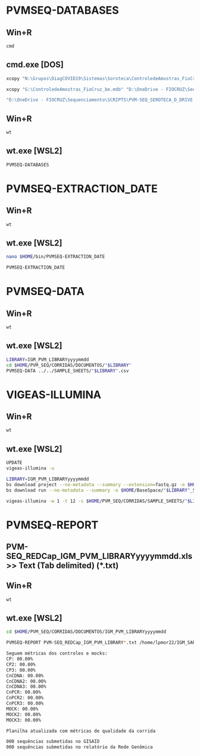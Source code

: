 # PVMSEQ-DATABASES

## Win+R
```sh
cmd
```

## cmd.exe [DOS]
```sh
xcopy "N:\Grupos\DiagCOVID19\Sistemas\Soroteca\ControledeAmostras_FioCruz_be.mdb" "G:\" /y
```

```sh
xcopy "G:\ControledeAmostras_FioCruz_be.mdb" "D:\OneDrive - FIOCRUZ\Sequenciamento\BANCO_DE_DADOS\SOROTECA" /y
```

```sh
"D:\OneDrive - FIOCRUZ\Sequenciamento\SCRIPTS\PVM-SEQ_SEROTECA_D_DRIVE.pgm7"
```

## Win+R
```sh
wt
```

## wt.exe [WSL2]
```sh
PVMSEQ-DATABASES
```

# PVMSEQ-EXTRACTION_DATE

## Win+R
```sh
wt
```

## wt.exe [WSL2]
```sh
nano $HOME/bin/PVMSEQ-EXTRACTION_DATE
```

```sh
PVMSEQ-EXTRACTION_DATE
```

# PVMSEQ-DATA

## Win+R
```sh
wt
```

## wt.exe [WSL2]
```sh
LIBRARY=IGM_PVM_LIBRARYyyyymmdd
cd $HOME/PVM_SEQ/CORRIDAS/DOCUMENTOS/"$LIBRARY"
PVMSEQ-DATA ../../SAMPLE_SHEETS/"$LIBRARY".csv
```

# VIGEAS-ILLUMINA

## Win+R
```sh
wt
```

## wt.exe [WSL2]
```sh
UPDATE
vigeas-illumina -u
```

```sh
LIBRARY=IGM_PVM_LIBRARYyyyymmdd
bs download project --no-metadata --summary --extension=fastq.gz -o $HOME/BaseSpace/"$LIBRARY" -n "$LIBRARY"
bs download run --no-metadata --summary -o $HOME/BaseSpace/"$LIBRARY"_SAV -n "$LIBRARY"
```

```sh
vigeas-illumina -w 1 -t 12 -s $HOME/PVM_SEQ/CORRIDAS/SAMPLE_SHEETS/"$LIBRARY".csv -i $HOME/BaseSpace/"$LIBRARY"
```

# PVMSEQ-REPORT

## PVM-SEQ_REDCap_IGM_PVM_LIBRARYyyyymmdd.xls >> Text (Tab delimited) (*.txt)

## Win+R
```sh
wt
```

## wt.exe [WSL2]
```sh
cd $HOME/PVM_SEQ/CORRIDAS/DOCUMENTOS/IGM_PVM_LIBRARYyyyymmdd
```

```sh
PVMSEQ-REPORT PVM-SEQ_REDCap_IGM_PVM_LIBRARY*.txt /home/lpmor22/IGM_SARSCOV2/IGM_PVM_LIBRARY*_depth10X_ANALYSIS/IGM_PVM_LIBRARY*.consensus.*.fasta
```

```sh
Seguem métricas dos controles e mocks:
CP: 00.00%
CP2: 00.00%
CP3: 00.00%
CnCDNA: 00.00%
CnCDNA2: 00.00%
CnCDNA3: 00.00%
CnPCR: 00.00%
CnPCR2: 00.00%
CnPCR3: 00.00%
MOCK: 00.00%
MOCK2: 00.00%
MOCK3: 00.00%
```

```sh
Planilha atualizada com métricas de qualidade da corrida
```

```sh
000 sequências submetidas no GISAID
000 sequências submetidas no relatório da Rede Genômica
```
